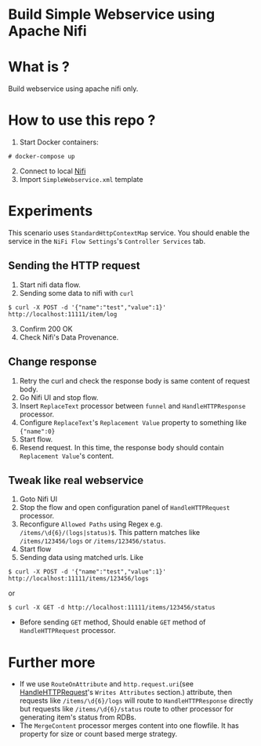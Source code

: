 Build Simple Webservice using Apache Nifi
=========================================

# What is ?

Build webservice using apache nifi only.

# How to use this repo ?

1. Start Docker containers:
```
# docker-compose up
```
2. Connect to local [Nifi](http://localhost:8080/nifi)
3. Import `SimpleWebservice.xml` template

# Experiments

This scenario uses `StandardHttpContextMap` service. You should enable the service in the `NiFi Flow Settings`'s `Controller Services` tab.

## Sending the HTTP request

1. Start nifi data flow.
2. Sending some data to nifi with `curl`
```
$ curl -X POST -d '{"name":"test","value":1}' http://localhost:11111/item/log
```
3. Confirm 200 OK
4. Check Nifi's Data Provenance.

## Change response

1. Retry the curl and check the response body is same content of request body. 
2. Go Nifi UI and stop flow.
3. Insert `ReplaceText` processor between `funnel` and `HandleHTTPResponse` processor.
4. Configure `ReplaceText`'s `Replacement Value` property to something like ```{"name":0}```
5. Start flow.
6. Resend request. In this time, the response body should contain `Replacement Value`'s content.

## Tweak like real webservice

1. Goto Nifi UI
2. Stop the flow and open configuration panel of `HandleHTTPRequest` processor.
3. Reconfigure `Allowed Paths` using Regex e.g. ```/items/\d{6}/(logs|status)$```. This pattern matches like `/items/123456/logs` or `/items/123456/status`.
4. Start flow
5. Sending data using matched urls. Like
```
$ curl -X POST -d '{"name":"test","value":1}' http://localhost:11111/items/123456/logs
```
or
```
$ curl -X GET -d http://localhost:11111/items/123456/status
```

* Before sending `GET` method, Should enable `GET` method of `HandleHTTPRequest` processor. 

# Further more

* If we use `RouteOnAttribute` and `http.request.uri`(see [HandleHTTPRequest](http://nifi.apache.org/docs/nifi-docs/components/org.apache.nifi.processors.standard.HandleHttpRequest/index.html)'s `Writes Attributes` section.) attribute, then requests like `/items/\d{6}/logs` will route to `HandleHTTPResponse` directly but requests like `/items/\d{6}/status` route to other processor for generating item's status from RDBs. 
* The `MergeContent` processor merges content into one flowfile. It has property for size or count based merge strategy.